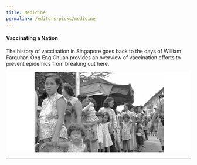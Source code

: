 ```yaml
---
title: Medicine
permalink: /editors-picks/medicine
---
```

	 
#### <a style="text-decoration: none; font-weight: bold;" href="/vol-16/issue-1/apr-jun-2020/metric" target="_blank"> Vaccinating a Nation</a>
<p>The history of vaccination in Singapore goes back to the days of William Farquhar. Ong Eng Chuan provides an overview of vaccination efforts to prevent epidemics from breaking out here.</p> 
<img style="width: 800px;" src="/images/vol-17-issue-2/vaccination/Waitingtobevaccinated.jpg"> 
<hr clear="left">